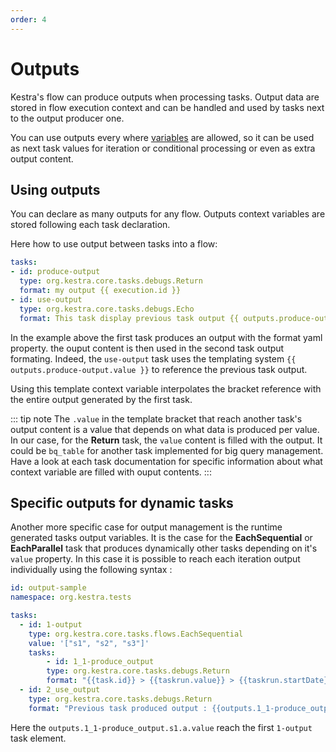 ```yaml
---
order: 4
---
```

# Outputs

Kestra's flow can produce outputs when processing tasks. Output data are stored in flow execution context and can be handled and used by tasks next to the output producer one.

You can use outputs every where [variables](/docs/developer-guide/variables/) are allowed, so it can be used as next task values for iteration or conditional processing or even as extra output content.

## Using outputs

You can declare as many outputs for any flow. Outputs context variables are stored following each task declaration.

Here how to use output between tasks into a flow:

```yaml
tasks:
- id: produce-output
  type: org.kestra.core.tasks.debugs.Return
  format: my output {{ execution.id }}
- id: use-output
  type: org.kestra.core.tasks.debugs.Echo
  format: This task display previous task output {{ outputs.produce-output.value }}
```

In the example above the first task produces an output with the format yaml property. the ouput content is then used in the second task output formating. Indeed, the `use-output` task uses the templating system <code v-pre>{{ outputs.produce-output.value }}</code> to reference the previous task output.

Using this template context variable interpolates the bracket reference with the entire output generated by the first task.

::: tip note
The `.value` in the template bracket that reach another task's output content is a value that depends on what data is produced per value. In our case, for the **Return** task, the `value` content is filled with the output. It could be `bq_table` for another task implemented for big query management. Have a look at each task documentation for specific information about what context variable are filled with ouput contents.
:::


## Specific outputs for dynamic tasks

Another more specific case for output management is the runtime generated tasks output variables. It is the case for the **EachSequential** or **EachParallel** task that produces dynamically other tasks depending on it's `value` property. In this case it is possible to reach each iteration output individually using the following syntax :

```yaml
id: output-sample
namespace: org.kestra.tests

tasks:
  - id: 1-output
    type: org.kestra.core.tasks.flows.EachSequential
    value: '["s1", "s2", "s3"]'
    tasks:
        - id: 1_1-produce_output
        type: org.kestra.core.tasks.debugs.Return
        format: "{{task.id}} > {{taskrun.value}} > {{taskrun.startDate}}"
  - id: 2_use_output
    type: org.kestra.core.tasks.debugs.Return
    format: "Previous task produced output : {{outputs.1_1-produce_output.s1.a.value}}"
```

Here the `outputs.1_1-produce_output.s1.a.value` reach the first `1-output` task element.
